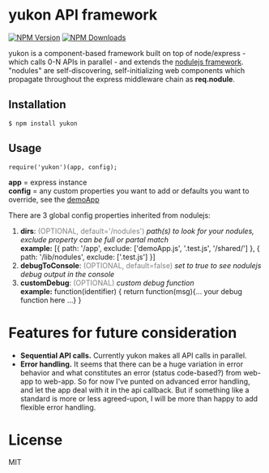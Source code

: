 # yukon API framework

[![NPM Version][npm-image]][npm-url]
[![NPM Downloads][downloads-image]][downloads-url]

yukon is a component-based framework built on top of node/express - which calls 0-N APIs in parallel - and extends the [nodulejs framework](https://github.com/jackspaniel/nodulejs). "nodules" are self-discovering, self-initializing web components which propagate throughout the express middleware chain as __req.nodule__.

## Installation
```
$ npm install yukon
```

## Usage
```
require('yukon')(app, config); 
```

__app__ = express instance
<br>__config__ = any custom properties you want to add or defaults you want to override, see the [demoApp](https://github.com/jackspaniel/yukon/blob/master/demo/demoApp.js)

There are 3 global config properties inherited from nodulejs:

1. __dirs__: <font color="grey">(OPTIONAL, default='/nodules')</font> *path(s) to look for your nodules, exclude property can be full or partal match* <br>__example:__ [{ path: '/app', exclude: ['demoApp.js', '.test.js', '/shared/'] }, { path: '/lib/nodules', exclude: ['.test.js'] }]
2. __debugToConsole__: <span style="color:grey">(OPTIONAL, default=false)</span> *set to true to see nodulejs debug output in the console* 
3. __customDebug__: <span style="color:grey">(OPTIONAL)</span> *custom debug function* <br>__example:__ function(identifier) { return function(msg){... your debug function here ...} }

# Features for future consideration
+ __Sequential API calls.__ Currently yukon makes all API calls in parallel. 
+ __Error handling.__ It seems that there can be a huge variation in error behavior and what constitutes an error (status code-based?) from web-app to web-app. So for now I've punted on advanced error handling, and let the app deal with it in the api callback. But if something like a standard is more or less agreed-upon, I will be more than happy to add flexible error handling.

# License
MIT

[npm-image]: https://img.shields.io/npm/v/nodulejs.svg?style=flat
[npm-url]: https://www.npmjs.com/package/nodulejs
[downloads-image]: https://img.shields.io/npm/dm/nodulejs.svg?style=flat
[downloads-url]: https://npmjs.org/package/ndoulejs
